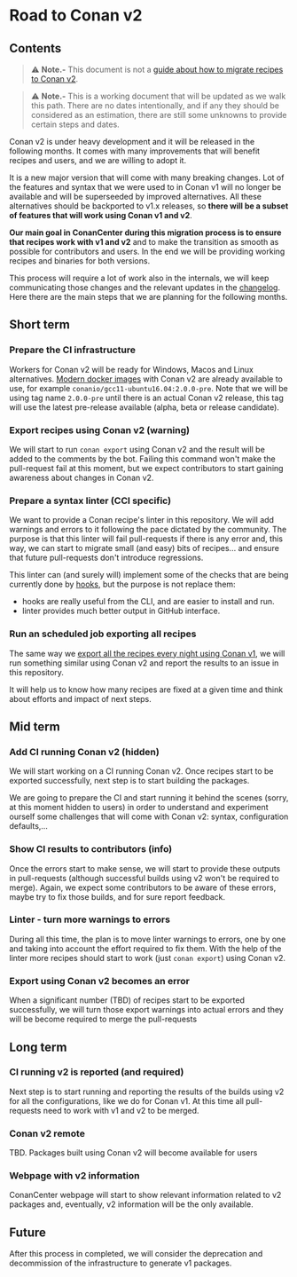 # Road to Conan v2

<!-- toc -->
## Contents<!-- endToc -->

> ⚠️ **Note.-** This document is not a [guide about how to migrate recipes to Conan v2](v2_migration.md).

> ⚠️ **Note.-** This is a working document that will be updated as we walk
> this path. There are no dates intentionally, and if any they should be
> considered as an estimation, there are still some unknowns to provide
> certain steps and dates.

Conan v2 is under heavy development and it will be released in the
following months. It comes with many improvements that will benefit
recipes and users, and we are willing to adopt it.

It is a new major version that will come with many breaking changes. Lot
of the features and syntax that we were used to in Conan v1 will no longer
be available and will be superseeded by improved alternatives. All these
alternatives should be backported to v1.x releases, so **there will be a
subset of features that will work using Conan v1 and v2**.

**Our main goal in ConanCenter during this migration process is to ensure
that recipes work with v1 and v2** and to make the transition as smooth as
possible for contributors and users. In the end we will be providing 
working recipes and binaries for both versions.

This process will require a lot of work also in the internals, we will keep
communicating those changes and the relevant updates in the 
[changelog](changelog.md). Here there are the main steps that we are
planning for the following months.

## Short term

### Prepare the CI infrastructure

Workers for Conan v2 will be ready for Windows, Macos and Linux alternatives. 
[Modern docker images](https://github.com/conan-io/conan-docker-tools/tree/master/modern) with Conan v2 are already 
available to use, for example `conanio/gcc11-ubuntu16.04:2.0.0-pre`. 
Note that we will be using tag name `2.0.0-pre` until there is an
actual Conan v2 release, this tag will use the latest pre-release
available (alpha, beta or release candidate).

### Export recipes using Conan v2 (warning)

We will start to run `conan export` using Conan v2 and the result will be
added to the comments by the bot. Failing this command won't make the 
pull-request fail at this moment, but we expect contributors to start
gaining awareness about changes in Conan v2.

### Prepare a syntax linter (CCI specific)

We want to provide a Conan recipe's linter in this repository. We will add
warnings and errors to it following the pace dictated by the community.
The purpose is that this linter will fail pull-requests if there is any
error and, this way, we can start to migrate small (and easy) bits of 
recipes... and ensure that future pull-requests don't introduce
regressions.

This linter can (and surely will) implement some of the checks that are
being currently done by [hooks](https://github.com/conan-io/hooks), but
the purpose is not replace them:
* hooks are really useful from the CLI, and are easier to install and run.
* linter provides much better output in GitHub interface.

### Run an scheduled job exporting all recipes

The same way we [export all the recipes every night using Conan v1](https://github.com/conan-io/conan-center-index/issues/2232), we will
run something similar using Conan v2 and report the results to an issue in
this repository.

It will help us to know how many recipes are fixed at a given time and
think about efforts and impact of next steps.

## Mid term

### Add CI running Conan v2 (hidden)

We will start working on a CI running Conan v2. Once recipes start to be
exported successfully, next step is to start building the packages.

We are going to prepare the CI and start running it behind the scenes
(sorry, at this moment hidden to users) in order to understand and
experiment ourself some challenges that will come with Conan v2: syntax,
configuration defaults,...

### Show CI results to contributors (info)

Once the errors start to make sense, we will start to provide these outputs
in pull-requests (although successful builds using v2 won't be required to
merge). Again, we expect some contributors to be aware of these errors,
maybe try to fix those builds, and for sure report feedback.

### Linter - turn more warnings to errors

During all this time, the plan is to move linter warnings to errors, one
by one and taking into account the effort required to fix them. With the
help of the linter more recipes should start to work (just `conan export`)
using Conan v2.

### Export using Conan v2 becomes an error

When a significant number (TBD) of recipes start to be exported
successfully, we will turn those export warnings into actual errors and
they will be become required to merge the pull-requests

## Long term

### CI running v2 is reported (and required)

Next step is to start running and reporting the results of the builds using
v2 for all the configurations, like we do for Conan v1. At this time all
pull-requests need to work with v1 and v2 to be merged.

### Conan v2 remote

TBD. Packages built using Conan v2 will become available for users

### Webpage with v2 information

ConanCenter webpage will start to show relevant information related to v2
packages and, eventually, v2 information will be the only available.

## Future

After this process in completed, we will consider the deprecation and
decommission of the infrastructure to generate v1 packages.
